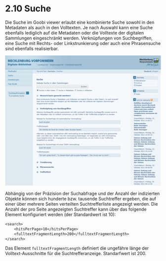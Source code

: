 # 2.10 Suche

Die Suche im Goobi viewer erlaubt eine kombinierte Suche sowohl in den Metadaten als auch in den Volltexten. Je nach Auswahl kann eine Suche ebenfalls lediglich auf die Metadaten oder die Volltexte der digitalen Sammlungen eingeschränkt werden. Verknüpfungen von Suchbegriffen, eine Suche mit Rechts- oder Linkstrunkierung oder auch eine Phrasensuche sind ebenfalls realisierbar.

![](../../.gitbook/assets/suche.png)

Abhängig von der Präzision der Suchabfrage und der Anzahl der indizierten Objekte können sich hunderte bzw. tausende Suchtreffer ergeben, die auf einer über mehrere Seiten verteilten Suchtrefferliste angezeigt werden. Die Anzahl der pro Seite angezeigten Suchtreffer kann über das folgende Element konfiguriert werden \(der Standardwert ist 10\):

```markup
<search>
    <hitsPerPage>10</hitsPerPage>
    <fulltextFragmentLength>200</fulltextFragmentLength>
</search> 
```

Das Element `fulltextFragmentLength` definiert die ungefähre länge der Volltext-Ausschnitte für die Suchtrefferanzeige. Standarfwert ist 200.


